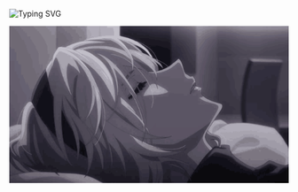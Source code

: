 ![Typing SVG](http://readme-typing-svg.herokuapp.com/?font=JetBrains+Mono&pause=1000&color=FFFFFF&random=false&width=435&lines=Haiiiii+I'm+gnukeith.)

<p align="center">
  <img src="img/2b.gif" alt="2B">
</p>